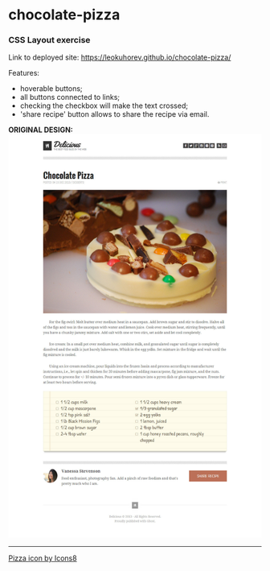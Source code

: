 # chocolate-pizza
### CSS Layout exercise 

Link to deployed site: https://leokuhorev.github.io/chocolate-pizza/

Features:
- hoverable buttons;
- all buttons connected to links;
- checking the checkbox will make the text crossed;
- 'share recipe' button allows to share the recipe via email.

**ORIGINAL DESIGN:**
![original design](img/PREVIEW.jpg)

-----------------------------------------

[Pizza icon by Icons8](https://icons8.com/icon/fhYSnGkoC9rl/pizza)
